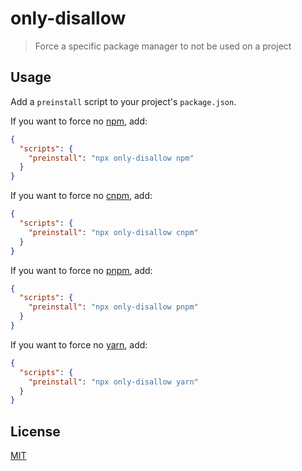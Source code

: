 # only-disallow

> Force a specific package manager to not be used on a project

## Usage

Add a `preinstall` script to your project's `package.json`.

If you want to force no [npm](https://docs.npmjs.com/cli/npm), add:

```json
{
  "scripts": {
    "preinstall": "npx only-disallow npm"
  }
}
```

If you want to force no [cnpm](https://npmmirror.com/), add:

```json
{
  "scripts": {
    "preinstall": "npx only-disallow cnpm"
  }
}
```

If you want to force no [pnpm](https://pnpm.js.org/), add:

```json
{
  "scripts": {
    "preinstall": "npx only-disallow pnpm"
  }
}
```

If you want to force no [yarn](https://yarnpkg.com/), add:

```json
{
  "scripts": {
    "preinstall": "npx only-disallow yarn"
  }
}
```

## License

[MIT](LICENSE)
